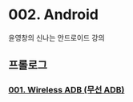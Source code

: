 # 002. Android
윤영창의 신나는 안드로이드 강의

## 프롤로그 

### [001. Wireless ADB (무선 ADB)](./001.%20Wireless%20ADB)
